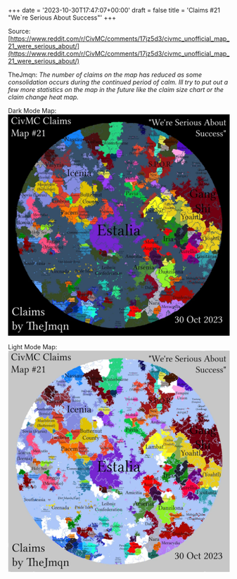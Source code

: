 +++
date = '2023-10-30T17:47:07+00:00'
draft = false
title = 'Claims #21 "We`re Serious About Success"'
+++

Source: [https://www.reddit.com/r/CivMC/comments/17jz5d3/civmc_unofficial_map_21_were_serious_about/](https://www.reddit.com/r/CivMC/comments/17jz5d3/civmc_unofficial_map_21_were_serious_about/)

TheJmqn: *The number of claims on the map has reduced as some consolidation occurs during the continued period of calm. Ill try to put out a few more statistics on the map in the future like the claim size chart or the claim change heat map.*

Dark Mode Map:
[![Claims #21](https://raw.githubusercontent.com/CivMC-Map-Archive/civmc-map-archive.github.io/refs/heads/main/public/images/CivMC-Claims-21.webp)](https://raw.githubusercontent.com/CivMC-Map-Archive/civmc-map-archive.github.io/refs/heads/main/public/images/CivMC-Claims-21.webp)

Light Mode Map:
[![Claims #21 Light](https://raw.githubusercontent.com/CivMC-Map-Archive/civmc-map-archive.github.io/refs/heads/main/public/images/CivMC-Claims-21-Light.webp)](https://raw.githubusercontent.com/CivMC-Map-Archive/civmc-map-archive.github.io/refs/heads/main/public/images/CivMC-Claims-21-Light.webp)

